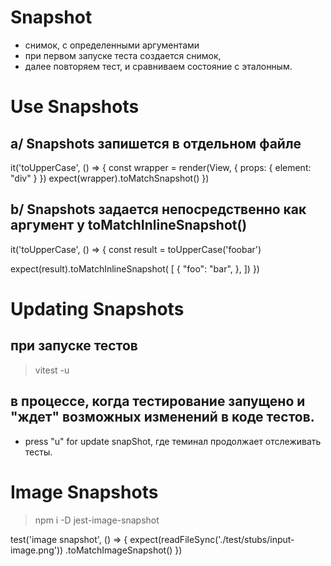 # Snapshot
- снимок, с определенными аргументами
- при первом запуске теста создается снимок,
- далее повторяем тест, и сравниваем состояние с эталонным.




# Use Snapshots
## a/ Snapshots запишется в отдельном файле
it('toUpperCase', () => {
  const wrapper = render(View, { props: { element: "div" } })
  expect(wrapper).toMatchSnapshot()
})



## b/ Snapshots задается непосредственно как аргумент у toMatchInlineSnapshot()
it('toUpperCase', () => {
  const result = toUpperCase('foobar')

  expect(result).toMatchInlineSnapshot(
   [
    {
      "foo": "bar",
     },
   ])
})




# Updating Snapshots
## при запуске тестов
> vitest -u

## в процессе, когда тестирование запущено и "ждет" возможных изменений в коде тестов.
- press "u" for update snapShot, где теминал продолжает отслеживать тесты.




# Image Snapshots
> npm i -D jest-image-snapshot

test('image snapshot', () => {
  expect(readFileSync('./test/stubs/input-image.png'))
    .toMatchImageSnapshot()
})















